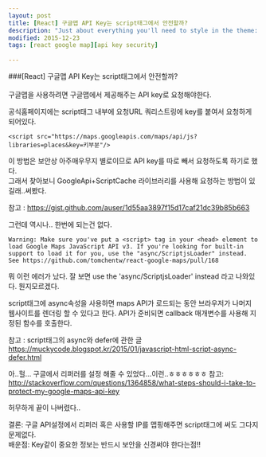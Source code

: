 ```yaml
---
layout: post
title: [React] 구글맵 API Key는 script태그에서 안전할까?
description: "Just about everything you'll need to style in the theme: headings, paragraphs, blockquotes, tables, code blocks, and more."
modified: 2015-12-23
tags: [react google map][api key security]
  
---
```


###[React] 구글맵 API Key는 script태그에서 안전할까?
<br><br>
구글맵을 사용하려면 구글맵에서 제공해주는 API key로 요청해야한다.

공식홈페이지에는 script태그 내부에 요청URL 쿼리스트링에 key를 붙여서 요청하게 되어있다.    

    <script src="https://maps.googleapis.com/maps/api/js?libraries=places&key=키부분"/>


이 방법은 보안상 아주매우무지 별로이므로 API key를 따로 빼서 요청하도록 하기로 했다.   
그래서 찾아보니 GoogleApi+ScriptCache 라이브러리를 사용해 요청하는 방법이 있길래..써봤다.
    
참고 : https://gist.github.com/auser/1d55aa3897f15d17caf21dc39b85b663

그런데 역시나.. 한번에 되는건 없다.   

    Warning: Make sure you've put a <script> tag in your <head> element to load Google Maps JavaScript API v3. If you're looking for built-in support to load it for you, use the "async/ScriptjsLoader" instead. See https://github.com/tomchentw/react-google-maps/pull/168

뭐 이런 에러가 났다. 잘 보면 use the 'async/ScriptjsLoader' instead 라고 나와있다.
뭔지모르겠다. 

script태그에 async속성을 사용하면 maps API가 로드되는 동안 브라우저가 나머지 웹사이트를 렌더링 할 수 있다고 한다. 
API가 준비되면 callback 매개변수를 사용해 지정된 함수를 호출한다.



참고 : script태그의 async와 defer에 관한 글    
https://muckycode.blogspot.kr/2015/01/javascript-html-script-async-defer.html








아..헐... 구글에서 리퍼러를 설정 해줄 수 있었다...이런..ㅎㅎㅎㅎㅎㅎ
참고:
http://stackoverflow.com/questions/1364858/what-steps-should-i-take-to-protect-my-google-maps-api-key


허무하게 끝이 나버렸다..    

결론: 구글 API설정에서 리퍼러 혹은 사용할 IP를 맵핑해주면 script태그에 써도 그다지 문제없다.   
배운점: Key같이 중요한 정보는 반드시 보안을 신경써야 한다는점!!

